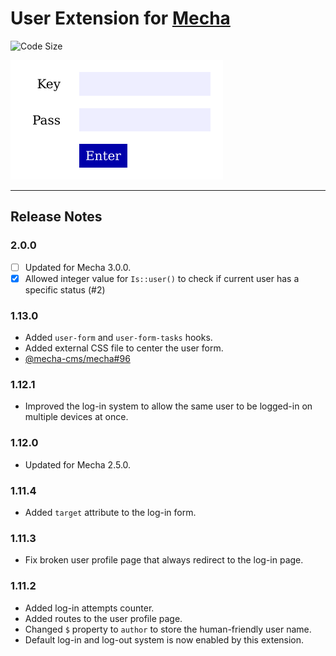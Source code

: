 User Extension for [Mecha](https://github.com/mecha-cms/mecha)
==============================================================

![Code Size](https://img.shields.io/github/languages/code-size/mecha-cms/x.user?color=%23444&style=for-the-badge)

![User](/user/index.png)

---

Release Notes
-------------

### 2.0.0

 - [ ] Updated for Mecha 3.0.0.
 - [x] Allowed integer value for `Is::user()` to check if current user has a specific status (#2)

### 1.13.0

 - Added `user-form` and `user-form-tasks` hooks.
 - Added external CSS file to center the user form.
 - [@mecha-cms/mecha#96](https://github.com/mecha-cms/mecha/issues/96)

### 1.12.1

 - Improved the log-in system to allow the same user to be logged-in on multiple devices at once.

### 1.12.0

 - Updated for Mecha 2.5.0.

### 1.11.4

 - Added `target` attribute to the log-in form.

### 1.11.3

 - Fix broken user profile page that always redirect to the log-in page.

### 1.11.2

 - Added log-in attempts counter.
 - Added routes to the user profile page.
 - Changed `$` property to `author` to store the human-friendly user name.
 - Default log-in and log-out system is now enabled by this extension.